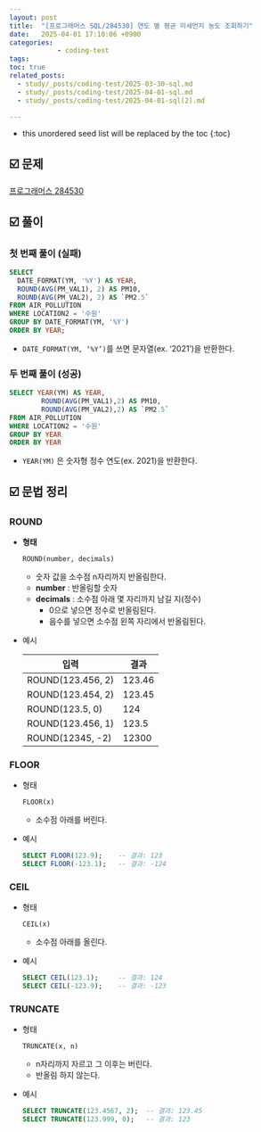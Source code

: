 ```yaml
---
layout: post
title:  "[프로그래머스 SQL/284530] 연도 별 평균 미세먼지 농도 조회하기"
date:   2025-04-01 17:10:06 +0900
categories: 
            - coding-test
tags:        
toc: true
related_posts:
  - study/_posts/coding-test/2025-03-30-sql.md
  - study/_posts/coding-test/2025-04-01-sql.md
  - study/_posts/coding-test/2025-04-01-sql(2).md

---
```

* this unordered seed list will be replaced by the toc
{:toc}

## ☑️ 문제

[프로그래머스 284530](https://school.programmers.co.kr/learn/courses/30/lessons/284530)

## ☑️ 풀이

### 첫 번째 풀이 (실패)

```sql
SELECT 
  DATE_FORMAT(YM, '%Y') AS YEAR,
  ROUND(AVG(PM_VAL1), 2) AS PM10,
  ROUND(AVG(PM_VAL2), 2) AS `PM2.5`
FROM AIR_POLLUTION
WHERE LOCATION2 = '수원'
GROUP BY DATE_FORMAT(YM, '%Y')
ORDER BY YEAR;
```

- `DATE_FORMAT(YM, ‘%Y’)`를 쓰면 문자열(ex. ‘2021’)을 반환한다.

### 두 번째 풀이 (성공)

```sql
SELECT YEAR(YM) AS YEAR, 
        ROUND(AVG(PM_VAL1),2) AS PM10, 
        ROUND(AVG(PM_VAL2),2) AS `PM2.5` 
FROM AIR_POLLUTION
WHERE LOCATION2 = '수원'
GROUP BY YEAR
ORDER BY YEAR
```

- `YEAR(YM)` 은 숫자형 정수 연도(ex. 2021)을 반환한다.

## ☑️ 문법 정리

### ROUND

- **형태**
    
    ```
    ROUND(number, decimals)
    ```
    
    - 숫자 값을 소수점 n자리까지 반올림한다.
    - **number** : 반올림할 숫자
    - **decimals** : 소수점 아래 몇 자리까지 남길 지(정수)
        - 0으로 넣으면 정수로 반올림된다.
        - 음수를 넣으면 소수점 왼쪽 자리에서 반올림된다.
- 예시
    
    
    | 입력 | 결과 |
    | --- | --- |
    | ROUND(123.456, 2) | 123.46 |
    | ROUND(123.454, 2) | 123.45 |
    | ROUND(123.5, 0) | 124 |
    | ROUND(123.456, 1) | 123.5 |
    | ROUND(12345, -2) | 12300 |

### FLOOR

- 형태
    
    ```
    FLOOR(x)
    ```
    
    - 소수점 아래를 버린다.
- 예시
    
    ```sql
    SELECT FLOOR(123.9);    -- 결과: 123
    SELECT FLOOR(-123.1);   -- 결과: -124
    ```
    

### CEIL

- 형태
    
    ```
    CEIL(x)
    ```
    
    - 소수점 아래를 올린다.
- 예시
    
    ```sql
    SELECT CEIL(123.1);     -- 결과: 124
    SELECT CEIL(-123.9);    -- 결과: -123
    ```
    

### TRUNCATE

- 형태
    
    ```
    TRUNCATE(x, n)
    ```
    
    - n자리까지 자르고 그 이후는 버린다.
    - 반올림 하지 않는다.
- 예시
    
    ```sql
    SELECT TRUNCATE(123.4567, 2);  -- 결과: 123.45
    SELECT TRUNCATE(123.999, 0);   -- 결과: 123
    ```